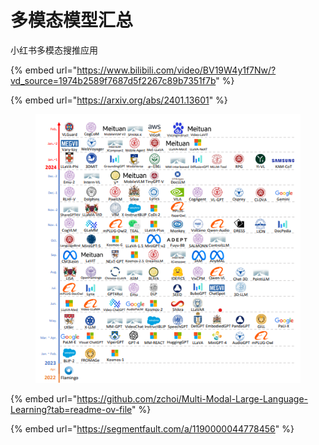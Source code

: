 # 多模态模型汇总

小红书多模态搜推应用

{% embed url="https://www.bilibili.com/video/BV19W4y1f7Nw/?vd_source=1974b2589f7687d5f2267c89b7351f7b" %}





{% embed url="https://arxiv.org/abs/2401.13601" %}

<figure><img src="../.gitbook/assets/image (21).png" alt=""><figcaption></figcaption></figure>

{% embed url="https://github.com/zchoi/Multi-Modal-Large-Language-Learning?tab=readme-ov-file" %}

{% embed url="https://segmentfault.com/a/1190000044778456" %}
